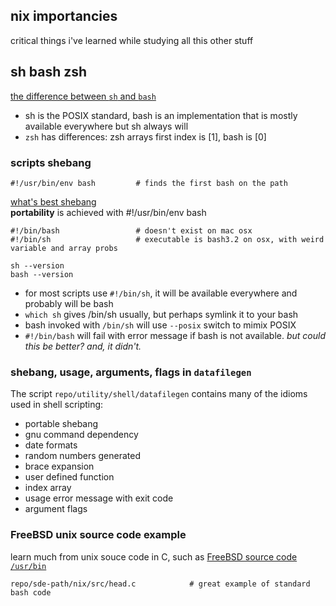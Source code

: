 ## nix importancies
critical things i've learned while studying all this other stuff

## sh bash zsh
[the difference between `sh` and `bash`](http://stackoverflow.com/questions/5725296/difference-between-sh-and-bash)

- sh is the POSIX standard, bash is an implementation that is mostly available everywhere but sh always will
- `zsh` has differences: zsh arrays first index is [1], bash is [0]

### scripts shebang
	#!/usr/bin/env bash			# finds the first bash on the path

[what's best shebang](http://stackoverflow.com/questions/10376206/what-is-the-preferred-bash-shebang)  
**portability** is achieved with #!/usr/bin/env bash

	#!/bin/bash					# doesn't exist on mac osx
	#!/bin/sh					# executable is bash3.2 on osx, with weird variable and array probs

	sh --version
	bash --version

- for most scripts use `#!/bin/sh`, it will be available everywhere and probably will be bash
- `which sh` gives /bin/sh usually, but perhaps symlink it to your bash
- bash invoked with `/bin/sh` will use `--posix` switch to mimix POSIX
- `#!/bin/bash` will fail with error message if bash is not available. *but could this be better? and, it didn't.*

### shebang, usage, arguments, flags in `datafilegen`
The script `repo/utility/shell/datafilegen` contains many of the idioms used in shell scripting:

- portable shebang
- gnu command dependency
- date formats
- random numbers generated
- brace expansion
- user defined function
- index array
- usage error message with exit code
- argument flags

### FreeBSD unix source code example
learn much from unix souce code in C, such as [FreeBSD source code `/usr/bin`](http://svnweb.freebsd.org/csrg/usr.bin/)

	repo/sde-path/nix/src/head.c			# great example of standard bash code

